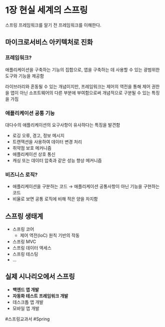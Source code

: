 # 1장 현실 세계의 스프링

스프링 프레임워크를 알기 전 프레임워크를 이해한다.

  

## 마이크로서비스 아키텍처로 진화

### 프레임워크?

애플리케이션을 구축하는 기능의 집합으로, 앱을 구축하는 데 사용할 수 있는 광범위한 도구와 기능을 제공함

라이브러리와 혼동될 수 있는 개념이지만, 프레임워크는 제어의 역전을 통해 제어 권한을 앱이 아닌 소프트웨어의 다른 부분에 부여함으로써 개념적으로 구분될 수 있는 특징을 가짐

  

### 애플리케이션 공통 기능

대다수의 애플리케이션의 요구사항이 유사하다는 특징을 발견함

- 로깅 오류, 경고, 정보 메시지
- 트랜잭션을 사용하여 데이터 변경 처리
- 취약점 보호 메커니즘
- 애플리케이션 상호 통신
- 캐싱 또는 데이터 압축과 같은 성능 향상 메커니즘

  

### 비즈니스 로직?

- 애플리케이션을 구분하는 코드 → 애플리케이션 공통사항이 아닌 기능을 구현하는 코드
- 비율로 보면 공통 로직에 비해 적은 양을 차지함

  

## 스프링 생태계

- 스프링 코어
    - 제어 역전(IoC) 원칙 기반의 작동
- 스프링 MVC
- 스프링 데이터 액세스
- 스프링 테스팅
- ...

  

## 실제 시나리오에서 스프링

- **백엔드 앱 개발**
- **자동화 테스트 프레임워크 개발**
- 데스크톱 앱 개발
- 모바일 앱 개발

  

  

#스프링교과서 #Spring